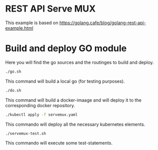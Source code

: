 # REST API Serve MUX

This example is based on https://golang.cafe/blog/golang-rest-api-example.html 

# Build and deploy GO module

Here you will find the go sources and the routinges to build and deploy.

````bash
./go.sh
````

This command will build a local go (for testing purposes).

````bash
./do.sh
````

This command will build a docker-imaage and will deploy it to the corresponding docker repository.

````bash
./kubectl apply -f servemux.yaml
````

This commando will deploy all the necessary kubernetes elements.

````bash
./servemux-test.sh
````

This commando will execute some test-statements.
